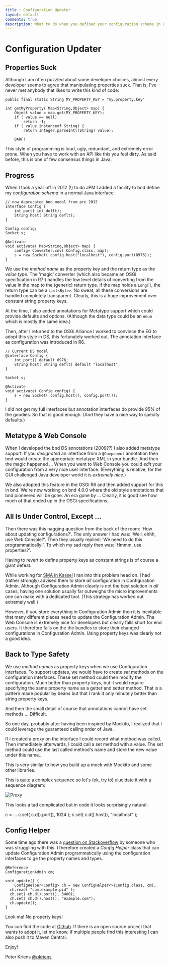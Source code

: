```yaml
---
title : Configuration Updater
layout: default
comments: true
description: What to do when you defined your configuration schema in a Java annotation interface but now need to update the configuration?
---
```


# Configuration Updater
## Properties Suck

Although I am often puzzled about some developer choices, almost every developer seems to agree that manipulating properties suck. That is, I've never met anybody that likes to write this kind of code:

	public final static String MY_PROPERTY_KEY = "my.property.key"

	int getMyProperty( Map<String,Object> map) {
		Object value = map.get(MY_PROPERTY_KEY);
		if ( value == null)
			return -1;
		if ( value instanceof String) {
			return Integer.parseInt((String) value);

		BARF!

This style of programming is loud, ugly, redundant, and extremely error prone. When you have to work
with an API like this you feel dirty. As said before, this is one of few consensus things in Java.

## Progress

When I took a year off in 2012 (!) to do JPM I added a facility to bnd define my _configuration schema_ in 
a normal Java interface:

	// now deprecated bnd model from pre 2012
	interface Config {
		int port( int deflt);
		String host( String deflt);
	}

	Config config;
	Socket s;

	@Activate
	void activate( Map<String,Object> map) {
		config= Converter.cnv( Config.class, map);
		s = new Socket( config.host("localhost"), config.port(8976));
	}

We use the _method name_ as the property key and the return type as the _value type_. The 'magic' converter (which also became an OSGi specification in R7!) handles the low level details of converting from the value in the map to the (generic) return type. If the map holds a `Long[]`, the return type can be a `List<Byte>`. No sweat, all these conversions are handled completely transparent. Clearly, this is a huge improvement over constant string property keys. 

At the time, I also added annotations for Metatype support which could provide defaults and
options. (Although the data type could be an `enum` which is mostly the same idea.)

Then, after I returned to the OSGi Alliance I worked to convince the EG to adopt this style in
DS, this fortunately worked out. The annotation interface as configuration was introduced in R6.

	// Current DS model
	@interface Config {
		int port() default 8976;
		String host( String deflt) default "localhost";
	}

	Socket s;

	@Activate
	void activate( Config config) {
		s = new Socket( config.host(), config.port());
	}


I did not get my full interfaces but annotation interfaces do provide 95% of the 
goodies. So that is good enough. (And they have a nice way to specify defaults.) 

## Metatype & Web Console

When I developed the bnd DS annotations (2009??) I also added metatype support. 
If you _designated_ an interface from a `@Component` annotation then bnd would
create the appropriate metatype XML in your bundle. And then the magic happened ... When you
went to Web Console you could _edit_ your configuration from a very nice user interface. 
(Everything is relative, for the GUI challenged Java developer world it is _extremely nice_.)

We also adopted this feature in the OSGi R6 and then added support for this in bnd. We're now
working on bnd 4.0.0 where the old style annotations that bnd pioneered will be gone. An era gone by ...
Clearly, it is good see how much of that ended up in the OSGi specifications.

## All Is Under Control, Except ...

Then there was this nagging question from the back of the room: 'How about updating configurations?'.
The only answer I had was: 'Well, ehhh, use Web Console?'. Then they usually replied: 'We need to do
this programmatically!'. To which my sad reply then was: 'Hmmm, use properties?'. 

Having to revert to define property keys as constant strings is of course a giant defeat. 

While working for [SMA in Kassel](http://www.ennexos.com/en/) I ran into this problem head on. I had (rather
strongly) advised them to store _all_ configuration in Configuration Admin. Although Configuration Admin
clearly is not the best solution in _all_ cases, having one solution usually far outweighs the
micro improvements one can make with a dedicated tool. (This strategy has worked out extremely well.)

However, if you store everything in Configuration Admin then it is inevitable that many different
places need to update the Configuration Admin. The Web Console is extremely nice for developers but
clearly falls short for end users. It therefore falls on the the bundles to store their changed
configurations in Configuration Admin. Using property keys was clearly not a good idea.

## Back to Type Safety

We use _method names_ as property keys when we use Configuration interfaces. To support
updates, we would have to create _set_ methods on the
configuration interfaces. These set method could then modify the configuration. Much better than
property keys, but it would require specifying the same property name as a getter and setter method.
That is a pattern made popular by beans but that I rank it only minutely better than string property keys. 

And then the small detail of course that annotations cannot have set methods ... Difficult.

So one day, probably after having been inspired by Mockito, I realized that I could leverage the guaranteed 
calling order of Java. 

If I created a proxy on the interface I could record what method
was called. Then immediately afterwards, I could call a set method with a
value. The set method could use the last called method's name and store the 
new value under this name.. 

This is very similar to how you build up a mock
with Mockito and some other libraries. 

This is quite a complex sequence so let's (ok, try to) elucidate it with a sequence diagram:

![Proxy](http://www.plantuml.com/plantuml/png/NO_1YiCW54Nt-OeBtIWqVe2a8T1rPzT5bs9UGo5HqMVx-pKrpJ2pKUuxLuyEYKtalCpDpMUqFSgcON62enVEtjqVqpMCXadKeEniKfBVkjNOW8HLezX17Me47xbCQznEb1ku60uh-oLL7ObpTEYINmXFCsVgTnTqSIHYyGSVqQrlhK4sjkql9cYKHONCucDJ4_6FMKZ8V-s1t5X-_mO0)

This looks a tad complicated but in code it looks surprisingly natural:

   c = ...
   c.set( c.d().port(), 1024 );
   c.set( c.d().host(), "localhost" );
   
## Config Helper

Some time ago there was a [question on Stackoverflow](https://stackoverflow.com/questions/49238517/how-to-map-service-factory-pids-to-their-objectclassdefinition/49239698?noredirect=1#comment85508462_49239698) by someone who was struggling with this. I therefore created a _Config Helper_ class that can update Configuration Admin programmatically
using the configuration interfaces to ge the property names and types. 

    @Reference
    ConfigurationAdmin cm;
  
    void update() {
	    ConfigHelper<Config> ch = new ConfigHelper<>(Config.class, cm);
      ch.read( "com.example.pid" );
      ch.set( ch.d().port(), 3400);
      ch.set( ch.d().host(), "example.com");
      ch.update();
    }

Look ma! No property keys!

You can find the code at [Github][1]. If there is an open source project that wants to adopt it, let me know. If multiple people find this interesting I can also push it to Maven Central.

Enjoy!

  Peter Kriens
  [@pkriens](https://twitter.com/pkriens)
  
[1]: https://github.com/aQute-os/biz.aQute.osgi.util/tree/master/biz.aQute.osgi.configuration.util
		

